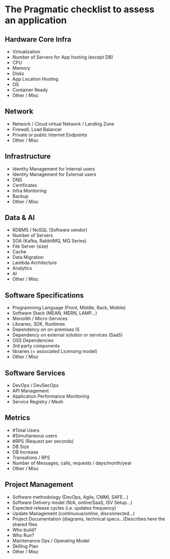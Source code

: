 
# The Pragmatic checklist to assess an application

## Hardware Core Infra
- Virtualization
- Number of Servers for App hosting (except DB)
- CPU
- Memory
- Disks
- App Location Hosting
- OS
- Container Ready
- Other / Misc

## Network
- Network / Cloud virtual Network / Landing Zone
- Firewall, Load Balancer
- Private or public Internet Endpoints
- Other / Misc

## Infrastructure
- Identity Management for Internal users
- Identity Management for External users
- DNS
- Certificates
- Infra Monitoring
- Backup
- Other / Misc

## Data & AI
- RDBMS / NoSQL (Software vendor)
- Number of Servers
- SOA (Kafka, RabbitMQ, MQ Series)
- File Server (size)
- Cache
- Data Migration
- Lambda Architecture
- Analytics
- AI
- Other / Misc

## Software Specifications
- Programming Language (Front, Middle, Back, Mobile)
- Software Stack (MEAN, MERN, LAMP...)
- Monolith / Micro-Services
- Libraries, SDK, Runtimes
- Dependency on on-premises IS
- Dependency on external solution or services (SaaS)
- OSS Dependencies
- 3rd party components
- libraries (+ associated Licensing model)
- Other / Misc

## Software Services
- DevOps / DevSecOps
- API Management
- Application Performance Monitoring
- Service Registry / Mesh

## Metrics
- #Total Users
- #Simultaneous users
- #RPS (Request per seconds)
- DB Size
- DB Increase
- Transations / RPS
- Number of Messages, calls, requests / days/month/year
- Other / Misc

## Project Management
- Software methodology (DevOps, Agile, CMMI, SAFE…)
- Software Delivery model (N/A, online/SaaS, ISV Setup…)
- Expected release cycles (i.e. updates frequency)
- Update Management (continuous/online, disconnected…)
- Project Documentation (diagrams, technical specs…)Describes here the shared files
- Who build?
- Who Run?
- Maintenance Ops / Operating Model 
- Skilling Plan
- Other / Misc
